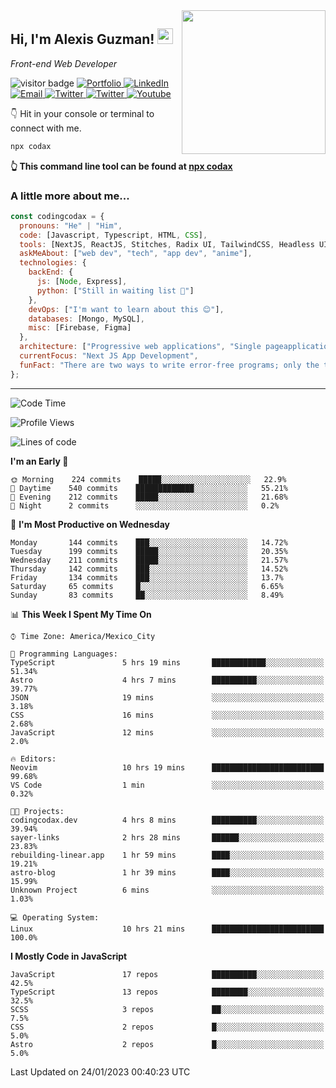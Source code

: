 <img align='right' src="https://media.giphy.com/media/M9gbBd9nbDrOTu1Mqx/giphy.gif" width="230">
<h2>Hi, I'm Alexis Guzman! <img src="https://media.giphy.com/media/hvRJCLFzcasrR4ia7z/giphy.gif" width="25px"></h2>
<p><em>Front-end Web Developer</em></p>

<p>
  <img src="https://visitor-badge.glitch.me/badge?page_id=a12989x.a12989x&left_color=black&right_color=gray" alt="visitor badge"/>
  <a href='https://www.codingcodax.dev/' target='_blank'>
    <img alt='Portfolio' src='https://img.shields.io/badge/Portfolio-black?logo=vercel&style=flat-square'>
  </a>
  <a href='https://linkedin.com/in/codingcodax/' target='_blank'>
    <img alt='LinkedIn' src='https://img.shields.io/badge/LinkedIn-black?logo=LinkedIn&style=flat-square'>
  </a>
  <a href='mailto:codingcodax@gmail.com' target='_blank'>
    <img alt='Email' src='https://img.shields.io/badge/Email-black?logo=Gmail&style=flat-square'>
  </a>
  <a href='https://twitter.com/codingcodax' target='_blank'>
    <img alt='Twitter' src='https://img.shields.io/badge/Twitter-black?logo=Twitter&style=flat-square'>
  </a>
  <a href='https://www.instagram.com/codingcodax/' target='_blank'>
    <img alt='Twitter' src='https://img.shields.io/badge/Instagram-black?logo=Instagram&style=flat-square'>
  </a>
  <a href='https://www.youtube.com/@codingcodax' target='_blank'>
    <img alt='Youtube' src='https://img.shields.io/badge/YouTube-black?logo=Youtube&style=flat-square'>
  </a>
</p>

👇 Hit in your console or terminal to connect with me.

```bash
npx codax
```
**👆 This command line tool can be found at [npx codax](https://github.com/a12989x/npx-codax)**

<h3>A little more about me...</h3>

```javascript
const codingcodax = {
  pronouns: "He" | "Him",
  code: [Javascript, Typescript, HTML, CSS],
  tools: [NextJS, ReactJS, Stitches, Radix UI, TailwindCSS, Headless UI, Prisma],
  askMeAbout: ["web dev", "tech", "app dev", "anime"],
  technologies: {
    backEnd: {
      js: [Node, Express],
      python: ["Still in waiting list 🥲"]
    },
    devOps: ["I'm want to learn about this 😊"],
    databases: [Mongo, MySQL],
    misc: [Firebase, Figma]
  },
  architecture: ["Progressive web applications", "Single pageapplications"],
  currentFocus: "Next JS App Development",
  funFact: "There are two ways to write error-free programs; only the third one works"
};
```

---

<!--START_SECTION:waka-->
![Code Time](http://img.shields.io/badge/Code%20Time-1%2C084%20hrs%2023%20mins-blue)

![Profile Views](http://img.shields.io/badge/Profile%20Views-0-blue)

![Lines of code](https://img.shields.io/badge/From%20Hello%20World%20I%27ve%20Written-309%20Thousand%20lines%20of%20code-blue)

**I'm an Early 🐤** 

```text
🌞 Morning    224 commits    █████░░░░░░░░░░░░░░░░░░░░   22.9% 
🌆 Daytime    540 commits    █████████████░░░░░░░░░░░░   55.21% 
🌃 Evening    212 commits    █████░░░░░░░░░░░░░░░░░░░░   21.68% 
🌙 Night      2 commits      ░░░░░░░░░░░░░░░░░░░░░░░░░   0.2%

```
📅 **I'm Most Productive on Wednesday** 

```text
Monday       144 commits    ███░░░░░░░░░░░░░░░░░░░░░░   14.72% 
Tuesday      199 commits    █████░░░░░░░░░░░░░░░░░░░░   20.35% 
Wednesday    211 commits    █████░░░░░░░░░░░░░░░░░░░░   21.57% 
Thursday     142 commits    ███░░░░░░░░░░░░░░░░░░░░░░   14.52% 
Friday       134 commits    ███░░░░░░░░░░░░░░░░░░░░░░   13.7% 
Saturday     65 commits     █░░░░░░░░░░░░░░░░░░░░░░░░   6.65% 
Sunday       83 commits     ██░░░░░░░░░░░░░░░░░░░░░░░   8.49%

```


📊 **This Week I Spent My Time On** 

```text
⌚︎ Time Zone: America/Mexico_City

💬 Programming Languages: 
TypeScript               5 hrs 19 mins       ████████████░░░░░░░░░░░░░   51.34% 
Astro                    4 hrs 7 mins        ██████████░░░░░░░░░░░░░░░   39.77% 
JSON                     19 mins             ░░░░░░░░░░░░░░░░░░░░░░░░░   3.18% 
CSS                      16 mins             ░░░░░░░░░░░░░░░░░░░░░░░░░   2.68% 
JavaScript               12 mins             ░░░░░░░░░░░░░░░░░░░░░░░░░   2.0%

🔥 Editors: 
Neovim                   10 hrs 19 mins      █████████████████████████   99.68% 
VS Code                  1 min               ░░░░░░░░░░░░░░░░░░░░░░░░░   0.32%

🐱‍💻 Projects: 
codingcodax.dev          4 hrs 8 mins        ██████████░░░░░░░░░░░░░░░   39.94% 
sayer-links              2 hrs 28 mins       ██████░░░░░░░░░░░░░░░░░░░   23.83% 
rebuilding-linear.app    1 hr 59 mins        ████░░░░░░░░░░░░░░░░░░░░░   19.21% 
astro-blog               1 hr 39 mins        ████░░░░░░░░░░░░░░░░░░░░░   15.99% 
Unknown Project          6 mins              ░░░░░░░░░░░░░░░░░░░░░░░░░   1.03%

💻 Operating System: 
Linux                    10 hrs 21 mins      █████████████████████████   100.0%

```

**I Mostly Code in JavaScript** 

```text
JavaScript               17 repos            ██████████░░░░░░░░░░░░░░░   42.5% 
TypeScript               13 repos            ████████░░░░░░░░░░░░░░░░░   32.5% 
SCSS                     3 repos             ██░░░░░░░░░░░░░░░░░░░░░░░   7.5% 
CSS                      2 repos             █░░░░░░░░░░░░░░░░░░░░░░░░   5.0% 
Astro                    2 repos             █░░░░░░░░░░░░░░░░░░░░░░░░   5.0%

```



 Last Updated on 24/01/2023 00:40:23 UTC
<!--END_SECTION:waka-->
